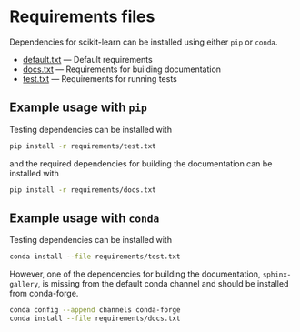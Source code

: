 # Requirements files

Dependencies for scikit-learn can be installed using either `pip` or `conda`.

* [default.txt](default.txt) &mdash; Default requirements
* [docs.txt](docs.txt) &mdash; Requirements for building documentation
* [test.txt](test.txt) &mdash; Requirements for running tests

## Example usage with `pip`

Testing dependencies can be installed with

```bash
pip install -r requirements/test.txt
```

and the required dependencies for building the documentation can be installed with

```bash
pip install -r requirements/docs.txt
```

## Example usage with `conda`

Testing dependencies can be installed with

```bash
conda install --file requirements/test.txt
```

However, one of the dependencies for building the documentation, `sphinx-gallery`, is missing from the default conda channel and should be installed from conda-forge.

```bash
conda config --append channels conda-forge
conda install --file requirements/docs.txt
```
